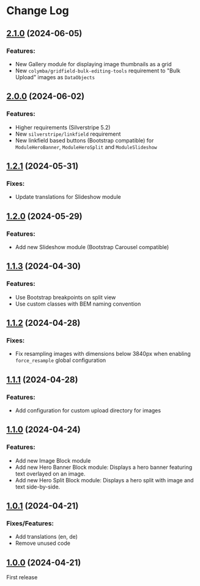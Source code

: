 # Change Log


## [2.1.0](https://github.com/minimalic/silverstripe-fundamental/releases/tag/2.1.0) (2024-06-05)

### Features:
* New Gallery module for displaying image thumbnails as a grid
* New `colymba/gridfield-bulk-editing-tools` requirement to "Bulk Upload" images as `DataObjects`


## [2.0.0](https://github.com/minimalic/silverstripe-fundamental/releases/tag/2.0.0) (2024-06-02)

### Features:
* Higher requirements (Silverstripe 5.2)
* New `silverstripe/linkfield` requirement
* New linkfield based buttons (Bootstrap compatible) for `ModuleHeroBanner`, `ModuleHeroSplit` and `ModuleSlideshow`


## [1.2.1](https://github.com/minimalic/silverstripe-fundamental/releases/tag/1.2.1) (2024-05-31)

### Fixes:
* Update translations for Slideshow module


## [1.2.0](https://github.com/minimalic/silverstripe-fundamental/releases/tag/1.2.0) (2024-05-29)

### Features:
* Add new Slideshow module (Bootstrap Carousel compatible)


## [1.1.3](https://github.com/minimalic/silverstripe-fundamental/releases/tag/1.1.3) (2024-04-30)

### Features:
* Use Bootstrap breakpoints on split view
* Use custom classes with BEM naming convention


## [1.1.2](https://github.com/minimalic/silverstripe-fundamental/releases/tag/1.1.2) (2024-04-28)

### Fixes:
* Fix resampling images with dimensions below 3840px when enabling `force_resample` global configuration


## [1.1.1](https://github.com/minimalic/silverstripe-fundamental/releases/tag/1.1.1) (2024-04-28)

### Features:
* Add configuration for custom upload directory for images


## [1.1.0](https://github.com/minimalic/silverstripe-fundamental/releases/tag/1.1.0) (2024-04-24)

### Features:
* Add new Image Block module
* Add new Hero Banner Block module:
Displays a hero banner featuring text overlayed on an image.
* Add new Hero Split Block module:
Displays a hero split with image and text side-by-side.


## [1.0.1](https://github.com/minimalic/silverstripe-fundamental/releases/tag/1.0.1) (2024-04-21)

### Fixes/Features:
* Add translations (en, de)
* Remove unused code


## [1.0.0](https://github.com/minimalic/silverstripe-fundamental/releases/tag/1.0.0) (2024-04-21)

First release
